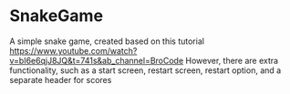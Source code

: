 # SnakeGame  

A simple snake game, created based on this tutorial https://www.youtube.com/watch?v=bI6e6qjJ8JQ&t=741s&ab_channel=BroCode
However, there are extra functionality, such as a start screen, restart screen, restart option, and a separate header for scores
